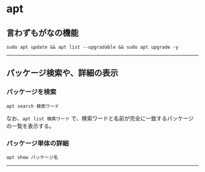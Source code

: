# apt

## 言わずもがなの機能

```shell
sudo apt update && apt list --upgradable && sudo apt upgrade -y
```

---

## パッケージ検索や、詳細の表示

### パッケージを検索

```shell
apt search 検索ワード
```

なお、`apt list 検索ワード` で、検索ワードと名前が完全に一致するパッケージの一覧を表示する。


### パッケージ単体の詳細

```shell
apt show パッケージ名
```

---
